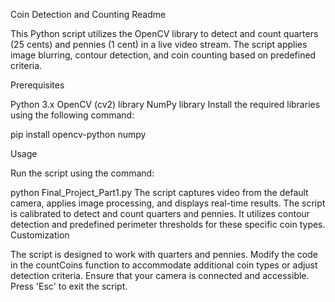 Coin Detection and Counting Readme

This Python script utilizes the OpenCV library to detect and count quarters (25 cents) and pennies (1 cent) in a live video stream. The script applies image blurring, contour detection, and coin counting based on predefined criteria.

Prerequisites

Python 3.x
OpenCV (cv2) library
NumPy library
Install the required libraries using the following command:

pip install opencv-python numpy

Usage

Run the script using the command:

python Final_Project_Part1.py
The script captures video from the default camera, applies image processing, and displays real-time results.
The script is calibrated to detect and count quarters and pennies. It utilizes contour detection and predefined perimeter thresholds for these specific coin types.
Customization

The script is designed to work with quarters and pennies. Modify the code in the countCoins function to accommodate additional coin types or adjust detection criteria.
Ensure that your camera is connected and accessible. Press 'Esc' to exit the script.
